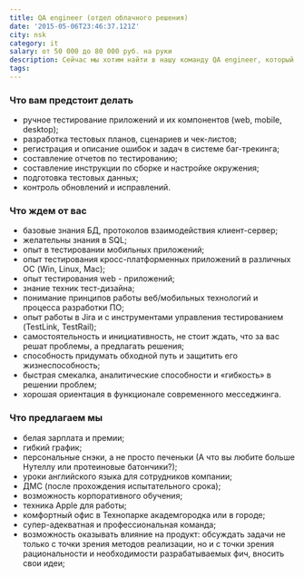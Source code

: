 ```yaml
---
title: QA engineer (отдел облачного решения)
date: '2015-05-06T23:46:37.121Z'
city: nsk
category: it
salary: от 50 000 до 80 000 руб. на руки
description: Сейчас мы хотим найти в нашу команду QA engineer, который вместе с нами будет работать над созданием лучшего корпоративного мессенджера.
tags:
---
```


### Что вам предстоит делать

- ручное тестирование приложений и их компонентов (web, mobile, desktop);
- разработка тестовых планов, сценариев и чек-листов;
- регистрация и описание ошибок и задач в системе баг-трекинга;
- составление отчетов по тестированию;
- составление инструкции по сборке и настройке окружения;
- подготовка тестовых данных;
- контроль обновлений и исправлений.

### Что ждем от вас

- базовые знания БД, протоколов взаимодействия клиент-сервер;
- желательны знания в SQL;
- опыт в тестировании мобильных приложений;
- опыт тестирования кросс-платформенных приложений в различных ОС (Win, Linux, Mac);
- опыт тестирования web - приложений;
- знание техник тест-дизайна;
- понимание принципов работы веб/мобильных технологий и процесса разработки ПО;
- опыт работы в Jira и с инструментами управления тестированием (TestLink, TestRail);
- самостоятельность и инициативность, не стоит ждать, что за вас решат проблемы, а предлагать решения;
- способность придумать обходной путь и защитить его жизнеспособность;
- быстрая смекалка, аналитические способности и «гибкость» в решении проблем;
- хорошая ориентация в функционале современного месседжинга.

### Что предлагаем мы

- белая зарплата и премии;
- гибкий график;
- персональные снэки, а не просто печеньки (А что вы любите больше Нутеллу или протеиновые батончики?);
- уроки английского языка для сотрудников компании;
- ДМС (после прохождения испытательного срока);
- возможность корпоративного обучения;
- техника Apple для работы;
- комфортный офис в Технопарке академгородка или в городе;
- супер-адекватная и профессиональная команда;
- возможность оказывать влияние на продукт: обсуждать задачи не только с точки зрения методов реализации, но и с точки зрения рациональности и необходимости разрабатываемых фич, вносить свои идеи;

